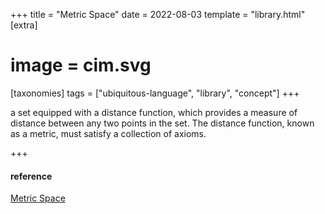 +++
title = "Metric Space"
date = 2022-08-03
template = "library.html"
[extra]
#  image = cim.svg
[taxonomies]
   tags = ["ubiquitous-language", "library", "concept"]
+++

 a set equipped with a distance function, which provides a measure of distance between any two points in the set. The distance function, known as a metric, must satisfy a collection of axioms.

 +++
 #### reference
[Metric Space](https://ncatlab.org/nlab/show/metric+space)